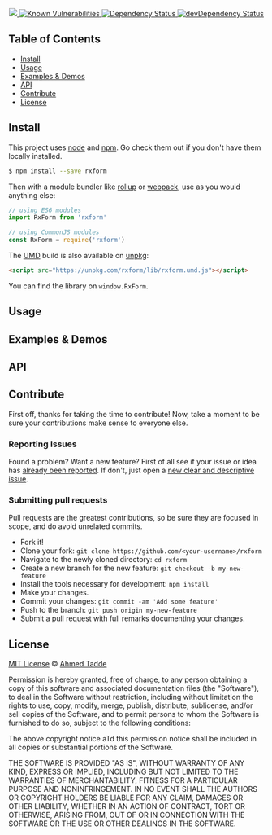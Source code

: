 <p align="center">
  <a href="https://www.codacy.com/manual/ahmedt/rxform?utm_source=github.com&amp;utm_medium=referral&amp;utm_content=metronlabsllc/rxform&amp;utm_campaign=Badge_Grade">
    <img src="https://api.codacy.com/project/badge/Grade/18033391cf154b35839fa2a377c44370"/>
  </a>
  <a href="https://snyk.io/test/github/metronlabsllc/rxform">
    <img src="https://snyk.io/test/github/metronlabsllc/rxform/badge.svg" alt="Known Vulnerabilities">
  </a>
  <a href="https://david-dm.org/metronlabsllc/rxform">
    <img src="https://david-dm.org/metronlabsllc/rxform.svg" alt="Dependency Status">
  </a>
  <a href="https://david-dm.org/metronlabsllc/rxform/?type=dev">
    <img src="https://david-dm.org/metronlabsllc/rxform/dev-status.svg" alt="devDependency Status">
  </a>
</p>

## Table of Contents

-   [Install](#install)
-   [Usage](#usage)
-   [Examples & Demos](#examples--demos)
-   [API](#api)
-   [Contribute](#contribute)
-   [License](#license)


## Install

This project uses [node](http://nodejs.org) and [npm](https://npmjs.com). Go check them out if you don't have them locally installed.

```sh
$ npm install --save rxform
```

Then with a module bundler like [rollup](http://rollupjs.org/) or [webpack](https://webpack.js.org/), use as you would anything else:

```javascript
// using ES6 modules
import RxForm from 'rxform'

// using CommonJS modules
const RxForm = require('rxform')
```

The [UMD](https://github.com/umdjs/umd) build is also available on [unpkg](https://unpkg.com):

```html
<script src="https://unpkg.com/rxform/lib/rxform.umd.js"></script>
```

You can find the library on `window.RxForm`.

## Usage


## Examples & Demos


## API


## Contribute

First off, thanks for taking the time to contribute!
Now, take a moment to be sure your contributions make sense to everyone else.

### Reporting Issues

Found a problem? Want a new feature? First of all see if your issue or idea has [already been reported](../../issues).
If don't, just open a [new clear and descriptive issue](../../issues/new).

### Submitting pull requests

Pull requests are the greatest contributions, so be sure they are focused in scope, and do avoid unrelated commits.

-   Fork it!
-   Clone your fork: `git clone https://github.com/<your-username>/rxform`
-   Navigate to the newly cloned directory: `cd rxform`
-   Create a new branch for the new feature: `git checkout -b my-new-feature`
-   Install the tools necessary for development: `npm install`
-   Make your changes.
-   Commit your changes: `git commit -am 'Add some feature'`
-   Push to the branch: `git push origin my-new-feature`
-   Submit a pull request with full remarks documenting your changes.

## License


[MIT License](https://opensource.org/licenses/MIT) © [Ahmed Tadde](https://ahmedtadde.com/)


Permission is hereby granted, free of charge, to any person obtaining a copy
of this software and associated documentation files (the "Software"), to deal
in the Software without restriction, including without limitation the rights
to use, copy, modify, merge, publish, distribute, sublicense, and/or sell
copies of the Software, and to permit persons to whom the Software is
furnished to do so, subject to the following conditions:

The above copyright notice aTd this permission notice shall be included in all
copies or substantial portions of the Software.

THE SOFTWARE IS PROVIDED "AS IS", WITHOUT WARRANTY OF ANY KIND, EXPRESS OR
IMPLIED, INCLUDING BUT NOT LIMITED TO THE WARRANTIES OF MERCHANTABILITY,
FITNESS FOR A PARTICULAR PURPOSE AND NONINFRINGEMENT. IN NO EVENT SHALL THE
AUTHORS OR COPYRIGHT HOLDERS BE LIABLE FOR ANY CLAIM, DAMAGES OR OTHER
LIABILITY, WHETHER IN AN ACTION OF CONTRACT, TORT OR OTHERWISE, ARISING FROM,
OUT OF OR IN CONNECTION WITH THE SOFTWARE OR THE USE OR OTHER DEALINGS IN THE
SOFTWARE.
